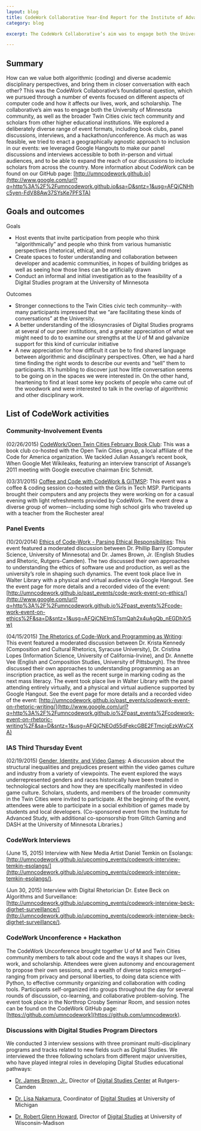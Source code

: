 ```yaml
---
layout: blog
title: CodeWork Collaborative Year-End Report for the Institute of Advanced Study
category: blog

excerpt: The CodeWork Collaborative’s aim was to engage both the University of Minnesota community, as well as the broader Twin Cities civic tech community and scholars from other higher educational institutions. 

---
```


## Summary

How can we value both algorithmic (coding) and diverse academic disciplinary perspectives, and bring them in closer conversation with each other? This was the CodeWork Collaborative’s foundational question, which we pursued through a number of events focused on different aspects of computer code and how it affects our lives, work, and scholarship. The collaborative’s aim was to engage both the University of Minnesota community, as well as the broader Twin Cities civic tech community and scholars from other higher educational institutions. We explored a deliberately diverse range of event formats, including book clubs, panel discussions, interviews, and a hackathon/unconference. As much as was feasible, we tried to enact a geographically agnostic approach to inclusion in our events: we leveraged Google Hangouts to make our panel discussions and interviews accessible to both in-person and virtual audiences, and to be able to expand the reach of our discussions to include scholars from across the country. More information about CodeWork can be found on our GitHub page: [http://umncodework.github.io](http://www.google.com/url?q=http%3A%2F%2Fumncodework.github.io&sa=D&sntz=1&usg=AFQjCNHhc5yen-FdV88Aw37SYsKe7PFSTA)

## Goals and outcomes

Goals

*   Host events that invite participation from people who think “algorithmically” and people who think from various humanistic perspectives (rhetorical, ethical, and more)
*   Create spaces to foster understanding and collaboration between developer and academic communities, in hopes of building bridges as well as seeing how those lines can be artificially drawn
*   Conduct an informal and initial investigation as to the feasibility of a Digital Studies program at the University of Minnesota

Outcomes

*   Stronger connections to the Twin Cities civic tech community--with many participants impressed that we “are facilitating these kinds of conversations” at the University.
*   A better understanding of the idiosyncrasies of Digital Studies programs at several of our peer institutions, and a greater appreciation of what we might need to do to examine our strengths at the U of M and galvanize support for this kind of curricular initiative
*   A new appreciation for how difficult it can be to find shared language between algorithmic and disciplinary perspectives. Often, we had a hard time finding the right words to describe our events and “sell” them to participants. It’s humbling to discover just how little conversation seems to be going on in the spaces we were interested in. On the other hand, heartening to find at least some key pockets of people who came out of the woodwork and were interested to talk in the overlap of algorithmic and other disciplinary work.

## List of CodeWork activities

### Community-Involvement Events

(02/26/2015) [CodeWork/Open Twin Cities February Book Club](http://www.google.com/url?q=http%3A%2F%2Fumncodework.github.io%2Fpast_events%2Ffebruary-book-club&sa=D&sntz=1&usg=AFQjCNGtfv3UU6ZM--56yf6OVtIl_K2GFA): This was a book club co-hosted with the Open Twin Cities group, a local affiliate of the Code for America organization. We tackled Julian Assange’s recent book, When Google Met Wikileaks, featuring an interview transcript of Assange’s 2011 meeting with Google executive chairman Eric Schmidt.

(03/31/2015) [Coffee and Code with CodeWork & GiTMSP](http://www.google.com/url?q=http%3A%2F%2Fumncodework.github.io%2Fpast_events%2Fcoffee-and-code-with-girlsintech&sa=D&sntz=1&usg=AFQjCNE0h-Z9UUprB7tF9DtUIOwsjVIYwA): This event was a coffee & coding session co-hosted with the Girls in Tech MSP. Participants brought their computers and any projects they were working on for a casual evening with light refreshments provided by CodeWork. The event drew a diverse group of women--including some high school girls who traveled up with a teacher from the Rochester area!

### Panel Events

(10/20/2014) [Ethics of Code-Work - Parsing Ethical Responsibilities](http://www.google.com/url?q=http%3A%2F%2Fumncodework.github.io%2Fpast_events%2Fcode-work-event-on-ethics&sa=D&sntz=1&usg=AFQjCNEbkgOi-tOtdz4yQMThnQJ2IjDUUA): This event featured a moderated discussion between Dr. Phillip Barry (Computer Science, University of Minnesota) and Dr. James Brown, Jr. (English Studies and Rhetoric, Rutgers-Camden). The two discussed their own approaches to understanding the ethics of software use and production, as well as the university’s role in shaping such dynamics. The event took place live in Walter Library with a physical and virtual audience via Google Hangout. See the event page for more details and a recorded video of the event: [http://umncodework.github.io/past_events/code-work-event-on-ethics/](http://www.google.com/url?q=http%3A%2F%2Fumncodework.github.io%2Fpast_events%2Fcode-work-event-on-ethics%2F&sa=D&sntz=1&usg=AFQjCNElmSTsmQah2x4uAgQb_nEGDhXr5w)

(04/15/2015) [The Rhetorics of Code-Work and Programming as Writing](http://www.google.com/url?q=http%3A%2F%2Fumncodework.github.io%2Fpast_events%2Fcodework-event-on-rhetoric-writing&sa=D&sntz=1&usg=AFQjCNFhB3hL7QWGVShrPc41X-omzKIuFA): This event featured a moderated discussion between Dr. Krista Kennedy (Composition and Cultural Rhetorics, Syracuse University), Dr. Cristina Lopes (Information Science, University of California-Irvine), and Dr. Annette Vee (English and Composition Studies, University of Pittsburgh). The three discussed their own approaches to understanding programming as an inscription practice, as well as the recent surge in marking coding as the next mass literacy. The event took place live in Walter Library with the panel attending entirely virtually, and a physical and virtual audience supported by Google Hangout. See the event page for more details and a recorded video of the event: [http://umncodework.github.io/past_events/codework-event-on-rhetoric-writing/](http://www.google.com/url?q=http%3A%2F%2Fumncodework.github.io%2Fpast_events%2Fcodework-event-on-rhetoric-writing%2F&sa=D&sntz=1&usg=AFQjCNEOd55dFekcGBE2FTmcjgEzkWxCXA)

### IAS Third Thursday Event

(02/19/2015) [Gender, Identity, and Video Games](http://www.google.com/url?q=http%3A%2F%2Fumncodework.github.io%2Fpast_events%2Fgender-identity-videogames%2F&sa=D&sntz=1&usg=AFQjCNGkFL4IaHcE3cmH0hZBPqpooQpuEQ): A discussion about the structural inequalities and prejudices present within the video games culture and industry from a variety of viewpoints. The event explored the ways underrepresented genders and races historically have been treated in technological sectors and how they are specifically manifested in video game culture. Scholars, students, and members of the broader community in the Twin Cities were invited to participate. At the beginning of the event, attendees were able to participate in a social exhibition of games made by students and local developers. (Co-sponsored event from the Institute for Advanced Study, with additional co-sponsorship from Glitch Gaming and DASH at the University of Minnesota Libraries.)

### CodeWork Interviews

(June 15, 2015) Interview with New Media Artist Daniel Temkin on Esolangs: [http://umncodework.github.io/upcoming_events/codework-interview-temkin-esolangs/](http://umncodework.github.io/upcoming_events/codework-interview-temkin-esolangs/).

(Jun 30, 2015) Interview with Digital Rhetorician Dr. Estee Beck on Algorithms and Surveillance: [http://umncodework.github.io/upcoming_events/codework-interview-beck-digrhet-surveillance/](http://umncodework.github.io/upcoming_events/codework-interview-beck-digrhet-surveillance/).

### CodeWork Unconference + Hackathon

The CodeWork Unconference brought together U of M and Twin Cities community members to talk about code and the ways it shapes our lives, work, and scholarship. Attendees were given autonomy and encouragement to propose their own sessions, and a wealth of diverse topics emerged--ranging from privacy and personal liberties, to doing data science with Python, to effective community organizing and collaboration with coding tools. Participants self-organized into groups throughout the day for several rounds of discussion, co-learning, and collaborative problem-solving. The event took place in the Northrop Crosby Seminar Room, and session notes can be found on the CodeWork GitHub page: [https://github.com/umncodework](https://github.com/umncodework).

### Discussions with Digital Studies Program Directors

We conducted 3 interview sessions with three prominant multi-disciplinary programs and tracks related to new fields such as Digital Studies. We interviewed the three following scholars from different major universities, who have played integral roles in developing Digital Studies educational pathways:

*   [Dr. James Brown, Jr.](http://www.jamesjbrownjr.net/), Director of [Digital Studies Center](http://digitalstudies.camden.rutgers.edu/) at Rutgers-Camden

*   [Dr. Lisa Nakamura](http://lisanakamura.net/), Coordinator of [Digital Studies](http://www.lsa.umich.edu/digitalstudies) at University of Michigan

*   [Dr. Robert Glenn Howard](http://rghoward.com/), Director of [Digital Studies](http://digitalstudies.wisc.edu/) at University of Wisconsin-Madison